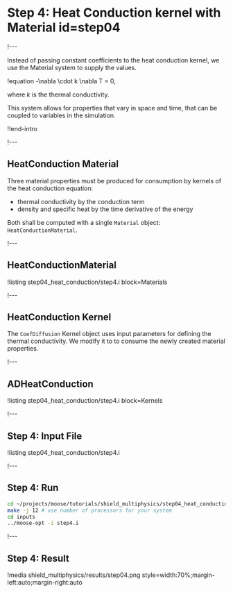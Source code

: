 # Step 4: Heat Conduction kernel with Material id=step04

!---

Instead of passing constant coefficients to the heat conduction kernel, we use the Material system to supply
the values.

!equation
-\nabla \cdot k \nabla T = 0,

where $k$ is the thermal conductivity.

This system allows for properties that vary in space and time, that can be coupled to variables
in the simulation.

!!end-intro

!---

## HeatConduction Material

Three material properties must be produced for consumption by kernels of the heat conduction equation:

- thermal conductivity by the conduction term
- density and specific heat by the time derivative of the energy

Both shall be computed with a single `Material` object: `HeatConductionMaterial`.

!---

## HeatConductionMaterial

!listing step04_heat_conduction/step4.i block=Materials

!---

## HeatConduction Kernel

The `CoefDiffusion` Kernel object uses input parameters for defining the thermal conductivity.
We modify it to to consume the newly created material properties.

!---

## ADHeatConduction

!listing step04_heat_conduction/step4.i block=Kernels

!---

## Step 4: Input File

!listing step04_heat_conduction/step4.i

!---

## Step 4: Run

```bash
cd ~/projects/moose/tutorials/shield_multiphysics/step04_heat_conduction
make -j 12 # use number of processors for your system
cd inputs
../moose-opt -i step4.i
```

!---

## Step 4: Result

!media shield_multiphysics/results/step04.png style=width:70%;margin-left:auto;margin-right:auto
